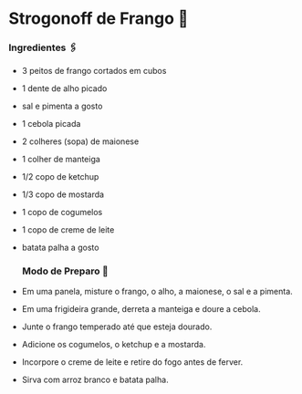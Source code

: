   # Strogonoff de Frango 🐔
 
   ### Ingredientes 🖇️
 
   - 3 peitos de frango cortados em cubos

   - 1 dente de alho picado

   - sal e pimenta a gosto

   - 1 cebola picada

   - 2 colheres (sopa) de maionese

   - 1 colher de manteiga

   - 1/2 copo de ketchup

   - 1/3 copo de mostarda

   - 1 copo de cogumelos

   - 1 copo de creme de leite

   - batata palha a gosto
 
       ### Modo de Preparo 📖

   - Em uma panela, misture o frango, o alho, a maionese, o sal e a pimenta.

   - Em uma frigideira grande, derreta a manteiga e doure a cebola.

   - Junte o frango temperado até que esteja dourado.

   - Adicione os cogumelos, o ketchup e a mostarda.

   - Incorpore o creme de leite e retire do fogo antes de ferver.

   - Sirva com arroz branco e batata palha.
